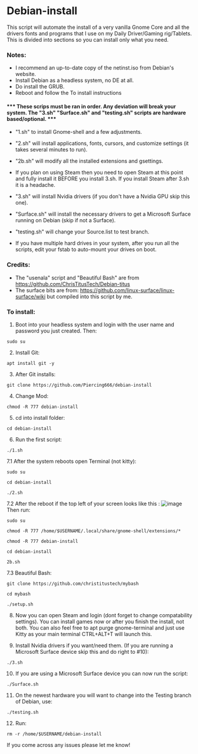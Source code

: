 # Debian-install
This script will automate the install of a very vanilla Gnome Core and all the drivers fonts and programs that I use on my Daily Driver/Gaming rig/Tablets.
This is divided into sections so you can install only what you need.


### Notes:
- I recommend an up-to-date copy of the netinst.iso from Debian's website.
- Install Debian as a headless system, no DE at all.
- Do install the GRUB.
- Reboot and follow the To install instructions

#### *** These scrips must be ran in order. Any deviation will break your system. The "3.sh" "Surface.sh" and "testing.sh" scripts are hardware based/optional. ***
  
- "1.sh" to install Gnome-shell and a few adjustments.
  
- "2.sh" will install applications, fonts, cursors, and customize settings (it takes several minutes to run).

- "2b.sh" will modify all the installed extensions and gsettings.

- If you plan on using Steam then you need to open Steam at this point and fully install it BEFORE you install 3.sh. If you install Steam after 3.sh it is a headache.
  
- "3.sh" will install Nvidia drivers (if you don't have a Nvidia GPU skip this one).
  
- "Surface.sh" will install the necessary drivers to get a Microsoft Surface running on Debian (skip if not a Surface).
  
- "testing.sh" will change your Source.list to test branch.
  
- If you have multiple hard drives in your system, after you run all the scripts, edit your fstab to auto-mount your drives on boot.

### Credits:
- The "usenala" script and "Beautiful Bash" are from https://github.com/ChrisTitusTech/Debian-titus
- The surface bits are from: https://github.com/linux-surface/linux-surface/wiki but compiled into this script by me.

 
### To install:

 1. Boot into your headless system and login with the user name and password you just created. Then:

``` sudo su ```

 2. Install Git:

``` apt install git -y ```

 3. After Git installs:

``` git clone https://github.com/Piercing666/debian-install ```

 4. Change Mod:

``` chmod -R 777 debian-install ```

 5. cd into install folder:

``` cd debian-install ```

 6. Run the first script:

``` ./1.sh ```

 7.1 After the system reboots open Terminal (not kitty):

``` sudo su ```

``` cd debian-install ```

``` ./2.sh ```

 7.2 After the reboot if the top left of your screen looks like this : ![image](https://github.com/Piercing666/debian-install/assets/155384428/d0a4372f-f2d7-430d-b0d2-108407b9db40) Then run:

``` sudo su ```

``` chmod -R 777 /home/$USERNAME/.local/share/gnome-shell/extensions/* ```

``` chmod -R 777 debian-install ```

``` cd debian-install ```

``` 2b.sh ```

 7.3 Beautiful Bash:

``` git clone https://github.com/christitustech/mybash ```

``` cd mybash ```

``` ./setup.sh ```


 8. Now you can open Steam and login (dont forget to change compatability settings). You can install games now or after you finish the install, not both.
    You can also feel free to apt purge gnome-terminal and just use Kitty as your main terminal CTRL+ALT+T will launch this.

 9. Install Nvidia drivers if you want/need them. (If you are running a Microsoft Surface device skip this and do right to #10):
   
``` ./3.sh ```

 10. If you are using a Microsoft Surface device you can now run the script:

``` ./Surface.sh ```

 11. On the newest hardware you will want to change into the Testing branch of Debian, use:

``` ./testing.sh ```

 12. Run:

``` rm -r /home/$USERNAME/debian-install ```

If you come across any issues please let me know!
